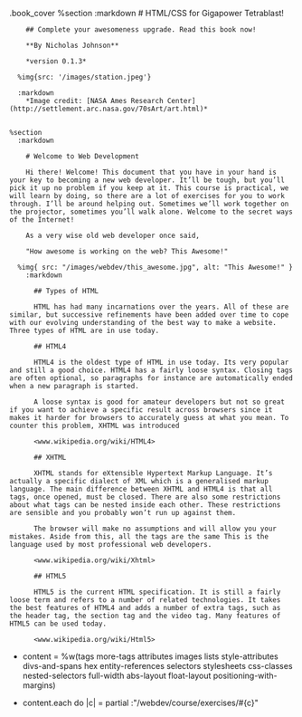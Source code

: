 .book_cover
%section
:markdown # HTML/CSS for Gigapower Tetrablast!

        ## Complete your awesomeness upgrade. Read this book now!

        **By Nicholas Johnson**

        *version 0.1.3*

      %img{src: '/images/station.jpeg'}

      :markdown
        *Image credit: [NASA Ames Research Center](http://settlement.arc.nasa.gov/70sArt/art.html)*


    %section
      :markdown

        # Welcome to Web Development

        Hi there! Welcome! This document that you have in your hand is your key to becoming a new web developer. It’ll be tough, but you’ll pick it up no problem if you keep at it. This course is practical, we will learn by doing, so there are a lot of exercises for you to work through. I’ll be around helping out. Sometimes we’ll work together on the projector, sometimes you’ll walk alone. Welcome to the secret ways of the Internet!

        As a very wise old web developer once said,

        "How awesome is working on the web? This Awesome!"

      %img{ src: "/images/webdev/this_awesome.jpg", alt: "This Awesome!" }
        :markdown

          ## Types of HTML

          HTML has had many incarnations over the years. All of these are similar, but successive refinements have been added over time to cope with our evolving understanding of the best way to make a website. Three types of HTML are in use today.

          ## HTML4

          HTML4 is the oldest type of HTML in use today. Its very popular and still a good choice. HTML4 has a fairly loose syntax. Closing tags are often optional, so paragraphs for instance are automatically ended when a new paragraph is started.

          A loose syntax is good for amateur developers but not so great if you want to achieve a specific result across browsers since it makes it harder for browsers to accurately guess at what you mean. To counter this problem, XHTML was introduced

          <www.wikipedia.org/wiki/HTML4>

          ## XHTML

          XHTML stands for eXtensible Hypertext Markup Language. It’s actually a specific dialect of XML which is a generalised markup language. The main difference between XHTML and HTML4 is that all tags, once opened, must be closed. There are also some restrictions about what tags can be nested inside each other. These restrictions are sensible and you probably won’t run up against them.

          The browser will make no assumptions and will allow you your mistakes. Aside from this, all the tags are the same This is the language used by most professional web developers.

          <www.wikipedia.org/wiki/Xhtml>

          ## HTML5

          HTML5 is the current HTML specification. It is still a fairly loose term and refers to a number of related technologies. It takes the best features of HTML4 and adds a number of extra tags, such as the header tag, the section tag and the video tag. Many features of HTML5 can be used today.

          <www.wikipedia.org/wiki/Html5>

- content = %w(tags more-tags attributes images lists style-attributes divs-and-spans hex entity-references selectors stylesheets css-classes nested-selectors full-width abs-layout float-layout positioning-with-margins)

- content.each do |c|
  = partial :"/webdev/course/exercises/#{c}"
